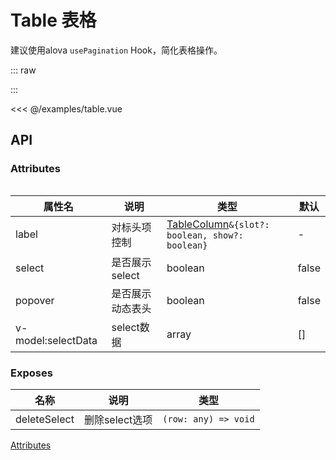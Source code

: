 # Table 表格
建议使用alova `usePagination` Hook，简化表格操作。
<script setup>
import Table from '@/examples/table.vue'
</script>

::: raw
<Table />
:::

<<< @/examples/table.vue

## API

### Attributes

| 属性名 | 说明 | 类型 | 默认 |
| --- | --- | --- | --- |
| label | 对标头项控制 | [TableColumn](https://element-plus.org/zh-CN/component/table.html#table-column-%E5%B1%9E%E6%80%A7)`&{slot?: boolean, show?: boolean}` |- |
| select | 是否展示select | boolean | false |
| popover | 是否展示动态表头 | boolean | false |
| v-model:selectData | select数据 | array | [] |

### Exposes
| 名称 | 说明 | 类型 |
| --- | --- | --- |
| deleteSelect | 删除select选项 | `(row: any) => void` |

[Attributes](https://element-plus.org/zh-CN/component/space.html#attributes)
